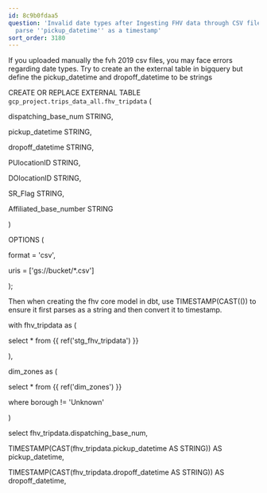 ```yaml
---
id: 8c9b0fdaa5
question: 'Invalid date types after Ingesting FHV data through CSV files: Could not
  parse ''pickup_datetime'' as a timestamp'
sort_order: 3180
---
```


If you uploaded manually the fvh 2019 csv files, you may face errors regarding date types. Try to create an the external table in bigquery but define the pickup_datetime and dropoff_datetime to be strings

CREATE OR REPLACE EXTERNAL TABLE `gcp_project.trips_data_all.fhv_tripdata`  (

dispatching_base_num STRING,

pickup_datetime STRING,

dropoff_datetime STRING,

PUlocationID STRING,

DOlocationID STRING,

SR_Flag STRING,

Affiliated_base_number STRING

)

OPTIONS (

format = 'csv',

uris = ['gs://bucket/*.csv']

);

Then when creating the fhv core model in dbt, use TIMESTAMP(CAST(()) to ensure it first parses as a string and then convert it to timestamp.

with fhv_tripdata as (

select * from {{ ref('stg_fhv_tripdata') }}

),

dim_zones as (

select * from {{ ref('dim_zones') }}

where borough != 'Unknown'

)

select fhv_tripdata.dispatching_base_num,

TIMESTAMP(CAST(fhv_tripdata.pickup_datetime AS STRING)) AS pickup_datetime,

TIMESTAMP(CAST(fhv_tripdata.dropoff_datetime AS STRING)) AS dropoff_datetime,


